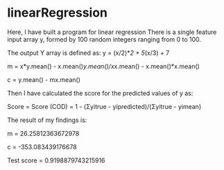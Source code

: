 # linearRegression
Here, I have built a program for linear regression
There is a single feature input array y, formed by 100 random integers ranging from 0 to 100.


The output Y array is defined as: y = (x/2)**2 + 5*(x/3) + 7


m = x*y.mean() - x.mean()*y.mean()/x*x.mean() - x.mean()*x.mean()


c = y.mean() - mx.mean()


Then I have calculated the score for the predicted values of y as:


Score = Score (COD) = 1 - (Σyitrue - yipredicted)/(Σyitrue - yimean)


The result of my findings is: 


m = 26.25812363672978


c = -353.083439176678


Test score = 0.9198879743215916
